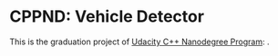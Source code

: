 # CPPND: Vehicle Detector
This is the graduation project of [Udacity C++ Nanodegree Program](https://www.udacity.com/course/c-plus-plus-nanodegree--nd213): .
